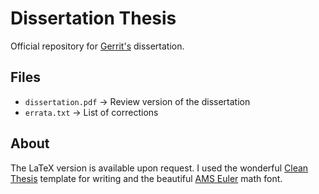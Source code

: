 # Dissertation Thesis
Official repository for [Gerrit's](https://mosi.uni-saarland.de/people/gerrit/) dissertation. 

## Files
* `dissertation.pdf` -> Review version of the dissertation
* `errata.txt` -> List of corrections


## About
The LaTeX version is available upon request. 
I used the wonderful [Clean Thesis](http://cleanthesis.der-ric.de/) template for writing and the beautiful [AMS Euler](https://de.wikipedia.org/wiki/AMS_Euler) math font. 
